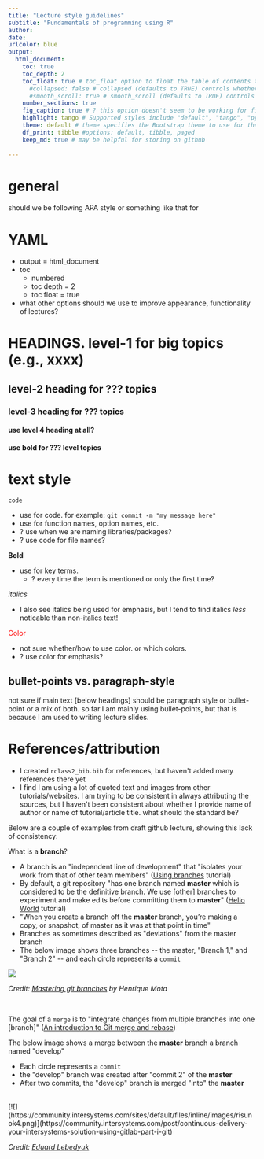 ```yaml
---
title: "Lecture style guidelines"
subtitle: "Fundamentals of programming using R" 
author: 
date: 
urlcolor: blue
output: 
  html_document:
    toc: true
    toc_depth: 2
    toc_float: true # toc_float option to float the table of contents to the left of the main document content. floating table of contents will always be visible even when the document is scrolled
      #collapsed: false # collapsed (defaults to TRUE) controls whether the TOC appears with only the top-level (e.g., H2) headers. If collapsed initially, the TOC is automatically expanded inline when necessary
      #smooth_scroll: true # smooth_scroll (defaults to TRUE) controls whether page scrolls are animated when TOC items are navigated to via mouse clicks
    number_sections: true
    fig_caption: true # ? this option doesn't seem to be working for figure inserted below outside of r code chunk    
    highlight: tango # Supported styles include "default", "tango", "pygments", "kate", "monochrome", "espresso", "zenburn", and "haddock" (specify null to prevent syntax    
    theme: default # theme specifies the Bootstrap theme to use for the page. Valid themes include default, cerulean, journal, flatly, readable, spacelab, united, cosmo, lumen, paper, sandstone, simplex, and yeti.
    df_print: tibble #options: default, tibble, paged
    keep_md: true # may be helpful for storing on github
    
---
```


# general

should we be following APA style or something like that for 

# YAML

- output = html_document
- toc
    - numbered
    - toc depth = 2
    - toc float = true
- what other options should we use to improve appearance, functionality of lectures?

# HEADINGS. level-1 for big topics (e.g., xxxx)

## level-2 heading for ??? topics

### level-3 heading for ??? topics

#### use level 4 heading at all?

__use bold for ??? level topics__

# text style

`code`

- use for code. for example: `git commit -m "my message here"`
- use for function names, option names, etc.
- ? use when we are naming libraries/packages?
- ? use code for file names?

__Bold__

- use for key terms. 
    - ? every time the term is mentioned or only the first time?

_italics_

- I also see italics being used for emphasis, but I tend to find italics _less_ noticable than non-italics text!

<span style="color: red;">Color</span>

- not sure whether/how to use color. or which colors.
- ? use color for emphasis? 

## bullet-points vs. paragraph-style

not sure if main text [below headings] should be paragraph style or bullet-point or a mix of both. so far I am mainly using bullet-points, but that is because I am used to writing lecture slides. 



# References/attribution

- I created `rclass2_bib.bib` for references, but haven't added many references there yet
- I find I am using a lot of quoted text and images from other tutorials/websites. I am trying to be consistent in always attributing the sources, but I haven't been consistent about whether I provide name of author or name of tutorial/article title. what should the standard be?

Below are a couple of examples from draft github lecture, showing this lack of consistency:

What is a __branch__?

- A branch is an "independent line of development" that "isolates your work from that of other team members" ([Using branches](https://backlog.com/git-tutorial/using-branches/) tutorial)
- By default, a git repository "has one branch named __master__ which is considered to be the definitive branch. We use [other] branches to experiment and make edits before committing them to __master__" ([Hello World](https://guides.github.com/activities/hello-world/) tutorial)
- "When you create a branch off the __master__ branch, you’re making a copy, or snapshot, of master as it was at that point in time"
- Branches as sometimes described as "deviations" from the master branch
- The below image shows three branches -- the master, "Branch 1," and "Branch 2" -- and each circle represents a `commit`

[![](https://miro.medium.com/max/552/1*PiduCtSA7kMwdPiMZo1nHw.jpeg)](https://geeks.uniplaces.com/mastering-branches-in-git-f20cb2d0c51f)

*Credit: [Mastering git branches](https://geeks.uniplaces.com/mastering-branches-in-git-f20cb2d0c51f) by Henrique Mota*

<br>

The goal of a `merge` is to "integrate changes from multiple branches into one [branch]" ([An introduction to Git merge and rebase](https://www.freecodecamp.org/news/an-introduction-to-git-merge-and-rebase-what-they-are-and-how-to-use-them-131b863785f/))

The below image shows a merge between the __master__ branch a branch named "develop"

- Each circle represents a `commit`
- the "develop" branch was created after "commit 2" of the __master__
- After two commits, the "develop" branch is merged "into" the __master__

<br>
[![](https://community.intersystems.com/sites/default/files/inline/images/risunok4.png)](https://community.intersystems.com/post/continuous-delivery-your-intersystems-solution-using-gitlab-part-i-git)

*Credit: [Eduard Lebedyuk](https://community.intersystems.com/post/continuous-delivery-your-intersystems-solution-using-gitlab-part-i-git)*
